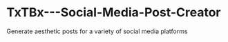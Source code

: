 # TxTBx---Social-Media-Post-Creator
Generate aesthetic posts for a variety of social media platforms
